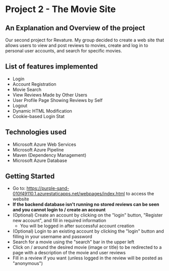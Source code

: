 # Project 2 - The Movie Site

## An Explanation and Overview of the project
Our second project for Revature. My group decided to create a web site that allows users to view and post reviews to movies, create and log in to personal user accounts, and search for specific movies.

## List of features implemented
- Login
- Account Registration
- Movie Search
- View Reviews Made by Other Users
- User Profile Page Showing Reviews by Self
- Logout
- Dynamic HTML Modification
- Cookie-based Login Stat


## Technologies used
- Microsoft Azure Web Services
- Microsoft Azure Pipeline
- Maven (Dependency Management)
- Microsoft Azure Database

## Getting Started
- Go to: https://purple-sand-010f49110.1.azurestaticapps.net/webpages/index.html to access the website
- **If the backend database isn't running no stored reviews can be seen and you cannot login to / create an account**
- (Optional) Create an account by clicking on the "login" button, "Register new account", and fill in required information
     - You will be logged in after successful account creation  
- (Optional) Login to an existing account by clicking the "login" button and filling in your username and password
- Search for a movie using the "search" bar in the upper left 
- Click on / around the desired movie (image or title) to be redirected to a page with a description of the movie and user reviews
- Fill in a review if you want (unless logged in the review will be posted as "anonymous")
